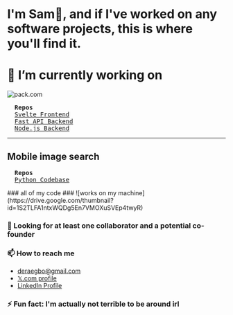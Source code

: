 # I'm Sam👋, and if I've worked on any software projects, this is where you'll find it.


<!--
<img src="https://drive.google.com/thumbnail?id=1Iljo3gxRFCgzpcZPQ6DI_JOFiCChb9LQ" alt="" width="721.7px" height="236.3px">
-->
# 🔭 I’m currently working on
![pack.com](https://drive.google.com/thumbnail?id=1O8f-bHOIdKoaQpsimfiZXS2MydJXYs8u)
<pre>
  <strong>Repos</strong>
  <a href="https://github.com/samordera/pack.com-frontend.svelte.js">Svelte Frontend</a>
  <a href="https://github.com/samordera/pack.com-backend.fastapi.python">Fast API Backend</a>
  <a href="https://github.com/samordera/pack.com-backend.express.js">Node.js Backend</a>
</pre>
<hr>
<h2>Mobile image search</h2>
<pre>
  <strong>Repos</strong>
  <a href="https://github.com/samordera/image-search">Python Codebase</a>
</pre>
### all of my code
### ![works on my machine](https://drive.google.com/thumbnail?id=1S2TLFA1ntxWQDg5En7VMOXuSVEp4twyR) 

### 🤔 Looking for at least one collaborator and a potential co-founder

### 📫 How to reach me
- deraegbo@gmail.com
- [𝕏.com profile](https://www.x.com/samordera)
- [LinkedIn Profile](https://linkedin.com/in/sam-egbo-6b202927a)

### ⚡ Fun fact: I'm actually not terrible to be around irl
